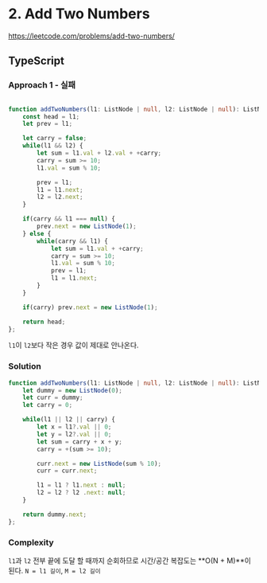 # 2. Add Two Numbers
https://leetcode.com/problems/add-two-numbers/

## TypeScript
### Approach 1 - 실패
```ts

function addTwoNumbers(l1: ListNode | null, l2: ListNode | null): ListNode | null {
    const head = l1;
    let prev = l1;

    let carry = false;
    while(l1 && l2) {
        let sum = l1.val + l2.val + +carry;
        carry = sum >= 10;
        l1.val = sum % 10;

        prev = l1;
        l1 = l1.next;
        l2 = l2.next;
    }

    if(carry && l1 === null) {
        prev.next = new ListNode(1);
    } else {
        while(carry && l1) {
            let sum = l1.val + +carry;
            carry = sum >= 10;
            l1.val = sum % 10;
            prev = l1;
            l1 = l1.next;
        }
    }

    if(carry) prev.next = new ListNode(1);

    return head;
};
```

`l1`이 `l2`보다 작은 경우 값이 제대로 안나온다.


### Solution
```ts
function addTwoNumbers(l1: ListNode | null, l2: ListNode | null): ListNode | null {
    let dummy = new ListNode(0);
    let curr = dummy;
    let carry = 0;

    while(l1 || l2 || carry) {
        let x = l1?.val || 0;
        let y = l2?.val || 0;
        let sum = carry + x + y;
        carry = +(sum >= 10);

        curr.next = new ListNode(sum % 10);
        curr = curr.next;

        l1 = l1 ? l1.next : null;
        l2 = l2 ? l2 .next: null;
    }

    return dummy.next;
};
```

### Complexity
`l1`과 `l2` 전부 끝에 도달 할 때까지 순회하므로 시간/공간 복잡도는 **O(N + M)**이 된다. `N = l1 길이`, `M = l2 길이`